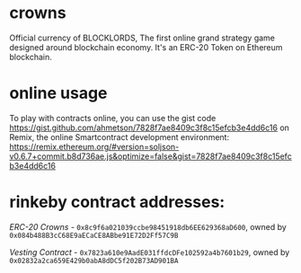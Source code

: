 # crowns
Official currency of BLOCKLORDS, The first online grand strategy game designed around blockchain economy.
It's an ERC-20 Token on Ethereum blockchain.

# online usage
To play with contracts online, you can use the gist code https://gist.github.com/ahmetson/7828f7ae8409c3f8c15efcb3e4dd6c16 on Remix,
the online Smartcontract development environment: https://remix.ethereum.org/#version=soljson-v0.6.7+commit.b8d736ae.js&optimize=false&gist=7828f7ae8409c3f8c15efcb3e4dd6c16

# rinkeby contract addresses:
*ERC-20 Crowns* - `0x8c9f6a021039ccbe98451918db6EE629368aD600`, owned by `0x084b488B3cC68E9aECaCE8ABbe91E72D2Ff57C9B`

*Vesting Contract* - `0x7823a610e9AadE031ffdcDFe102592a4b7601b29`, owned by `0x02832a2ca659E429b0abA8dDC5f202B73AD901BA`
